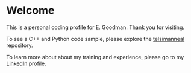 # Welcome

This is a personal coding profile for E. Goodman.  Thank you for
visiting.

To see a C++ and Python code sample, please explore the
[telsimanneal](https://github.com/er-go/telsimanneal) repository.

To learn more about about my training and experience, please go to my
[LinkedIn](https://www.linkedin.com/in/etgoodman) profile.
